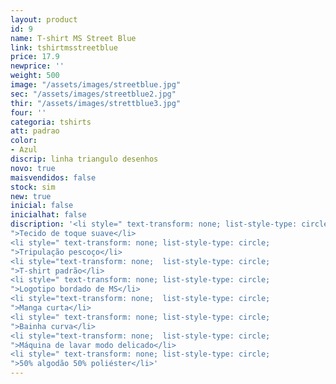 ```yaml
---
layout: product
id: 9
name: T-shirt MS Street Blue
link: tshirtmsstreetblue
price: 17.9
newprice: ''
weight: 500
image: "/assets/images/streetblue.jpg"
sec: "/assets/images/streetblue2.jpg"
thir: "/assets/images/strettblue3.jpg"
four: ''
categoria: tshirts
att: padrao
color:
- Azul
discrip: linha triangulo desenhos
novo: true
maisvendidos: false
stock: sim
new: true
inicial: false
inicialhat: false
discription: '<li style=" text-transform: none; list-style-type: circle;
">Tecido de toque suave</li>
<li style=" text-transform: none; list-style-type: circle;
">Tripulação pescoço</li>
<li style="text-transform: none;  list-style-type: circle;
">T-shirt padrão</li>
<li style=" text-transform: none; list-style-type: circle;
">Logotipo bordado de MS</li>
<li style="text-transform: none;  list-style-type: circle;
">Manga curta</li>
<li style=" text-transform: none; list-style-type: circle;
">Bainha curva</li>
<li style="text-transform: none;  list-style-type: circle;
">Máquina de lavar modo delicado</li>
<li style=" text-transform: none; list-style-type: circle;
">50% algodão 50% poliéster</li>'
---
```

